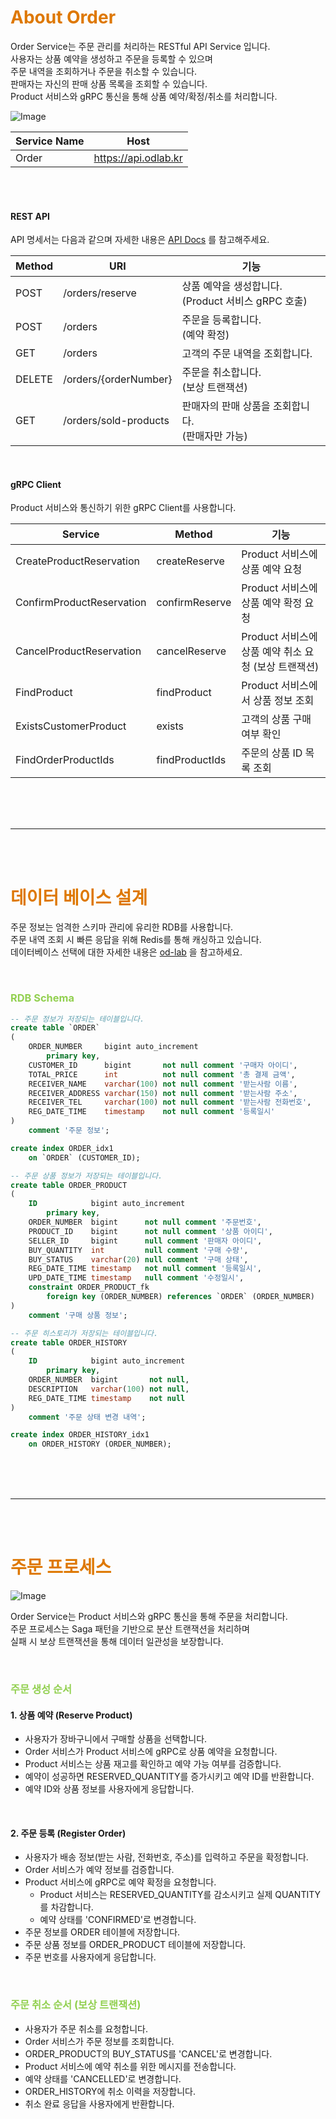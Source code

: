 # <font color="#de7802">About Order</font>

Order Service는 주문 관리를 처리하는 RESTful API Service 입니다. <br />
사용자는 상품 예약을 생성하고 주문을 등록할 수 있으며 <br />
주문 내역을 조회하거나 주문을 취소할 수 있습니다. <br />
판매자는 자신의 판매 상품 목록을 조회할 수 있습니다. <br />
Product 서비스와 gRPC 통신을 통해 상품 예약/확정/취소를 처리합니다. <br />

![Image](https://github.com/user-attachments/assets/86fdb553-3722-4235-a94e-3f85e7c40009)

| Service Name | Host                 |
|--------------|----------------------|
| Order        | https://api.odlab.kr |

<br /><br />


#### REST API

API 명세서는 다음과 같으며 자세한 내용은 [API Docs](https://api.odlab.kr/od-shop?urls.primaryName=order) 를 참고해주세요.

| Method | URI                          | 기능                                 |
|--------|------------------------------|-------------------------------------|
| POST   | /orders/reserve              | 상품 예약을 생성합니다. <br>(Product 서비스 gRPC 호출) |
| POST   | /orders                      | 주문을 등록합니다. <br>(예약 확정)               |
| GET    | /orders                      | 고객의 주문 내역을 조회합니다.                   |
| DELETE | /orders/{orderNumber}        | 주문을 취소합니다. <br>(보상 트랜잭션)             |
| GET    | /orders/sold-products        | 판매자의 판매 상품을 조회합니다. <br>(판매자만 가능)     |

<br />

#### gRPC Client

Product 서비스와 통신하기 위한 gRPC Client를 사용합니다.

| Service                   | Method         | 기능                    |
|---------------------------|----------------|------------------------|
| CreateProductReservation  | createReserve  | Product 서비스에 상품 예약 요청  |
| ConfirmProductReservation | confirmReserve | Product 서비스에 상품 예약 확정 요청 |
| CancelProductReservation  | cancelReserve  | Product 서비스에 상품 예약 취소 요청 (보상 트랜잭션) |
| FindProduct               | findProduct    | Product 서비스에서 상품 정보 조회  |
| ExistsCustomerProduct     | exists         | 고객의 상품 구매 여부 확인       |
| FindOrderProductIds       | findProductIds | 주문의 상품 ID 목록 조회       |

<br />
<br />
<br />

---

<br />
<br />

# <font color="#de7802">데이터 베이스 설계</font>

주문 정보는 엄격한 스키마 관리에 유리한 RDB를 사용합니다. <br />
주문 내역 조회 시 빠른 응답을 위해 Redis를 통해 캐싱하고 있습니다. <br/>
데이터베이스 선택에 대한 자세한
내용은 [od-lab](https://velog.io/@akkessun/%EC%96%B4%EB%96%A4-%EC%A0%80%EC%9E%A5%EC%86%8C%EB%A5%BC-%EC%84%A0%ED%83%9D%ED%95%B4%EC%95%BC-%ED%95%98%EB%8A%94%EA%B0%80)
을 참고하세요.

<br />

### <font color="#92d050">RDB Schema</font>

``` sql
-- 주문 정보가 저장되는 테이블입니다.
create table `ORDER`
(
    ORDER_NUMBER     bigint auto_increment
        primary key,
    CUSTOMER_ID      bigint       not null comment '구매자 아이디',
    TOTAL_PRICE      int          not null comment '총 결제 금액',
    RECEIVER_NAME    varchar(100) not null comment '받는사람 이름',
    RECEIVER_ADDRESS varchar(150) not null comment '받는사람 주소',
    RECEIVER_TEL     varchar(100) not null comment '받는사람 전화번호',
    REG_DATE_TIME    timestamp    not null comment '등록일시'
)
    comment '주문 정보';

create index ORDER_idx1
    on `ORDER` (CUSTOMER_ID);
```

``` sql
-- 주문 상품 정보가 저장되는 테이블입니다.
create table ORDER_PRODUCT
(
    ID            bigint auto_increment
        primary key,
    ORDER_NUMBER  bigint      not null comment '주문번호',
    PRODUCT_ID    bigint      not null comment '상품 아이디',
    SELLER_ID     bigint      null comment '판매자 아이디',
    BUY_QUANTITY  int         null comment '구매 수량',
    BUY_STATUS    varchar(20) null comment '구매 상태',
    REG_DATE_TIME timestamp   not null comment '등록일시',
    UPD_DATE_TIME timestamp   null comment '수정일시',
    constraint ORDER_PRODUCT_fk
        foreign key (ORDER_NUMBER) references `ORDER` (ORDER_NUMBER)
)
    comment '구매 상품 정보';
```

``` sql
-- 주문 히스토리가 저장되는 테이블입니다.
create table ORDER_HISTORY
(
    ID            bigint auto_increment
        primary key,
    ORDER_NUMBER  bigint       not null,
    DESCRIPTION   varchar(100) not null,
    REG_DATE_TIME timestamp    not null
)
    comment '주문 상태 변경 내역';

create index ORDER_HISTORY_idx1
    on ORDER_HISTORY (ORDER_NUMBER);
```

<br />
<br />
<br />

---

<br />
<br />

# <font color="#de7802">주문 프로세스</font>

![Image](https://github.com/user-attachments/assets/84aa05fa-91c0-475d-9bfa-64266baddd0f)

Order Service는 Product 서비스와 gRPC 통신을 통해 주문을 처리합니다. <br/>
주문 프로세스는 Saga 패턴을 기반으로 분산 트랜잭션을 처리하며 <br />
실패 시 보상 트랜잭션을 통해 데이터 일관성을 보장합니다.

<br />

### <font color="#92d050">주문 생성 순서</font>

#### 1. 상품 예약 (Reserve Product)

- 사용자가 장바구니에서 구매할 상품을 선택합니다.
- Order 서비스가 Product 서비스에 gRPC로 상품 예약을 요청합니다.
- Product 서비스는 상품 재고를 확인하고 예약 가능 여부를 검증합니다.
- 예약이 성공하면 RESERVED_QUANTITY를 증가시키고 예약 ID를 반환합니다.
- 예약 ID와 상품 정보를 사용자에게 응답합니다.

<br />

#### 2. 주문 등록 (Register Order)

- 사용자가 배송 정보(받는 사람, 전화번호, 주소)를 입력하고 주문을 확정합니다.
- Order 서비스가 예약 정보를 검증합니다.
- Product 서비스에 gRPC로 예약 확정을 요청합니다.
  - Product 서비스는 RESERVED_QUANTITY를 감소시키고 실제 QUANTITY를 차감합니다.
  - 예약 상태를 'CONFIRMED'로 변경합니다.
- 주문 정보를 ORDER 테이블에 저장합니다.
- 주문 상품 정보를 ORDER_PRODUCT 테이블에 저장합니다.
- 주문 번호를 사용자에게 응답합니다.

<br />

### <font color="#92d050">주문 취소 순서 (보상 트랜잭션)</font>

- 사용자가 주문 취소를 요청합니다.
- Order 서비스가 주문 정보를 조회합니다.
- ORDER_PRODUCT의 BUY_STATUS를 'CANCEL'로 변경합니다.
- Product 서비스에 예약 취소를 위한 메시지를 전송합니다.
- 예약 상태를 'CANCELLED'로 변경합니다.
- ORDER_HISTORY에 취소 이력을 저장합니다.
- 취소 완료 응답을 사용자에게 반환합니다.